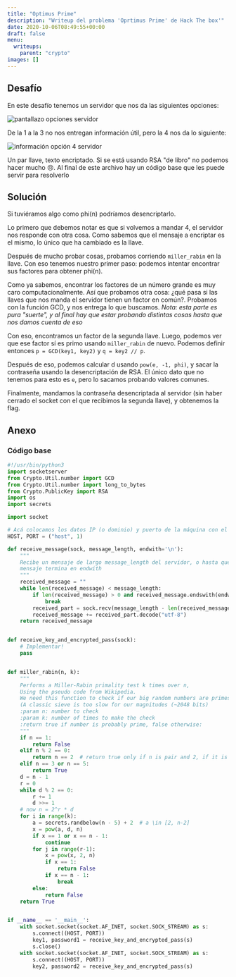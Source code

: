 ```yaml
---
title: "Optimus Prime"
description: "Writeup del problema 'Oprtimus Prime' de Hack The box'"
date: 2020-10-06T08:49:55+00:00
draft: false
menu:
  writeups:
    parent: "crypto"
images: []
---
```


## Desafío

En este desafío tenemos un servidor que nos da las siguientes opciones:

![pantallazo opciones servidor](../consolaprime.png)

De la 1 a la 3 no nos entregan información útil, pero la 4 nos da lo siguiente:

![información opción 4 servidor](../prime-opcion-4.png)

Un par llave, texto encriptado. Si se está usando RSA "de libro" no podemos hacer mucho 😢.
Al final de este archivo hay un código base que les puede servir para resolverlo

## Solución
Si tuviéramos algo como phi(n) podríamos desencriptarlo.

Lo primero que debemos notar es que si volvemos a mandar 4, el servidor nos responde con otra cosa. Como sabemos que el mensaje a encriptar es el mismo, lo único que ha cambiado es la llave.

Después de mucho probar cosas, probamos corriendo `miller_rabin` en la llave. Con eso tenemos nuestro primer paso: podemos intentar encontrar sus factores para obtener phi(n).

Como ya sabemos, encontrar los factores de un número grande es muy caro computacionalmente. Así que probamos otra cosa: ¿qué pasa si las llaves que nos manda el servidor tienen un factor en común?. Probamos con la función GCD, y nos entrega lo que buscamos. _Nota: esta parte es pura "suerte", y al final hay que estar probando distintas cosas hasta que nos damos cuenta de eso_

Con eso, encontramos un factor de la segunda llave. Luego, podemos ver que ese factor sí es primo usando `miller_rabin` de nuevo. Podemos definir entonces `p = GCD(key1, key2)` y `q = key2 // p`.

Después de eso, podemos calcular d usando `pow(e, -1, phi)`, y sacar la contraseña usando la desencriptación de RSA. El único dato que no tenemos para esto es `e`, pero lo sacamos probando valores comunes.

Finalmente, mandamos la contraseña desencriptada al servidor (sin haber cerrado el socket con el que recibimos la segunda llave), y obtenemos la flag.

## Anexo
### Código base
```python
#!/usr/bin/python3
import socketserver
from Crypto.Util.number import GCD
from Crypto.Util.number import long_to_bytes
from Crypto.PublicKey import RSA
import os
import secrets

import socket

# Acá colocamos los datos IP (o dominio) y puerto de la máquina con el challenge.
HOST, PORT = ("host", 1)

def receive_message(sock, message_length, endwith='\n'):
    """
    Recibe un mensaje de largo message_length del servidor, o hasta que el
    mensaje termina en endwith
    """
    received_message = ""
    while len(received_message) < message_length:
        if len(received_message) > 0 and received_message.endswith(endwith):
            break 
        received_part = sock.recv(message_length - len(received_message))
        received_message += received_part.decode("utf-8")
    return received_message


def receive_key_and_encrypted_pass(sock):
    # Implementar!
    pass


def miller_rabin(n, k):
    """
    Performs a Miller-Rabin primality test k times over n,
    Using the pseudo code from Wikipedia.
    We need this function to check if our big random numbers are primes or not.
    (A classic sieve is too slow for our magnitudes (~2048 bits)
    :param n: number to check
    :param k: number of times to make the check
    :return true if number is probably prime, false otherwise:
    """
    if n == 1:
        return False
    elif n % 2 == 0:
        return n == 2  # return true only if n is pair and 2, if it is pair and not 2 return false
    elif n == 3 or n == 5:
        return True
    d = n - 1
    r = 0
    while d % 2 == 0:
        r += 1
        d >>= 1
    # now n = 2^r * d
    for i in range(k):
        a = secrets.randbelow(n - 5) + 2  # a \in [2, n-2]
        x = pow(a, d, n)
        if x == 1 or x == n - 1:
            continue
        for j in range(r-1):
            x = pow(x, 2, n)
            if x == 1:
                return False
            if x == n - 1:
                break
        else:
            return False
    return True


if __name__ == '__main__':
    with socket.socket(socket.AF_INET, socket.SOCK_STREAM) as s:
        s.connect((HOST, PORT))
        key1, password1 = receive_key_and_encrypted_pass(s)
        s.close()
    with socket.socket(socket.AF_INET, socket.SOCK_STREAM) as s:
        s.connect((HOST, PORT))
        key2, password2 = receive_key_and_encrypted_pass(s)

```